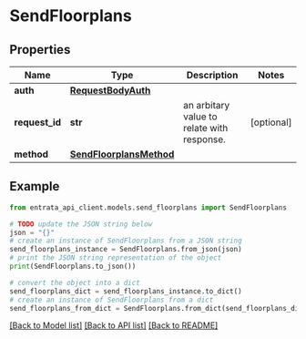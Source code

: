 # SendFloorplans


## Properties

Name | Type | Description | Notes
------------ | ------------- | ------------- | -------------
**auth** | [**RequestBodyAuth**](RequestBodyAuth.md) |  | 
**request_id** | **str** | an arbitary value to relate with response. | [optional] 
**method** | [**SendFloorplansMethod**](SendFloorplansMethod.md) |  | 

## Example

```python
from entrata_api_client.models.send_floorplans import SendFloorplans

# TODO update the JSON string below
json = "{}"
# create an instance of SendFloorplans from a JSON string
send_floorplans_instance = SendFloorplans.from_json(json)
# print the JSON string representation of the object
print(SendFloorplans.to_json())

# convert the object into a dict
send_floorplans_dict = send_floorplans_instance.to_dict()
# create an instance of SendFloorplans from a dict
send_floorplans_from_dict = SendFloorplans.from_dict(send_floorplans_dict)
```
[[Back to Model list]](../README.md#documentation-for-models) [[Back to API list]](../README.md#documentation-for-api-endpoints) [[Back to README]](../README.md)


